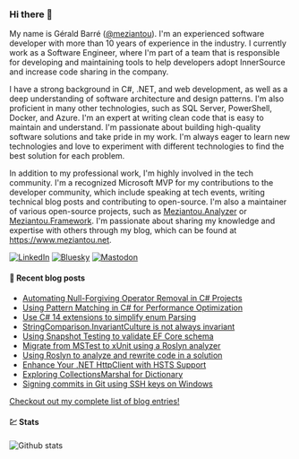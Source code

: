 ### Hi there 👋

My name is Gérald Barré ([@meziantou](https://twitter.com/meziantou)). I'm an experienced software developer with more than 10 years of experience in the industry. I currently work as a Software Engineer, where I'm part of a team that is responsible for developing and maintaining tools to help developers adopt InnerSource and increase code sharing in the company.

I have a strong background in C#, .NET, and web development, as well as a deep understanding of software architecture and design patterns. I'm also proficient in many other technologies, such as SQL Server, PowerShell, Docker, and Azure. I'm an expert at writing clean code that is easy to maintain and understand. I'm passionate about building high-quality software solutions and take pride in my work. I'm always eager to learn new technologies and love to experiment with different technologies to find the best solution for each problem.

In addition to my professional work, I'm highly involved in the tech community. I'm a recognized Microsoft MVP for my contributions to the developer community, which include speaking at tech events, writing technical blog posts and contributing to open-source. I'm also a maintainer of various open-source projects, such as [Meziantou.Analyzer](https://github.com/meziantou/Meziantou.Analyzer) or [Meziantou.Framework](https://github.com/meziantou/Meziantou.Framework). I'm passionate about sharing my knowledge and expertise with others through my blog, which can be found at <https://www.meziantou.net>.

[![LinkedIn](https://custom-icon-badges.demolab.com/badge/LinkedIn-0A66C2?logo=linkedin-white&logoColor=fff)](https://www.linkedin.com/in/meziantou/)
[![Bluesky](https://img.shields.io/badge/Bluesky-0285FF?logo=bluesky&logoColor=fff)](https://bsky.app/profile/meziantou.net)
[![Mastodon](https://img.shields.io/badge/Mastodon-6364FF?logo=mastodon&logoColor=fff)](https://hachyderm.io/@meziantou)

#### 📗 Recent blog posts

<!--START_SECTION:feed-->
* [Automating Null-Forgiving Operator Removal in C# Projects](https:&#x2F;&#x2F;www.meziantou.net&#x2F;automating-null-forgiving-operator-removal-in-csharp-projects.htm?utm_medium&#x3D;social&amp;utm_source&#x3D;syndication)
* [Using Pattern Matching in C# for Performance Optimization](https:&#x2F;&#x2F;www.meziantou.net&#x2F;using-pattern-matching-in-csharp-for-performance-optimization.htm?utm_medium&#x3D;social&amp;utm_source&#x3D;syndication)
* [Use C# 14 extensions to simplify enum Parsing](https:&#x2F;&#x2F;www.meziantou.net&#x2F;use-csharp-14-extensions-to-simplify-enum-parsing.htm?utm_medium&#x3D;social&amp;utm_source&#x3D;syndication)
* [StringComparison.InvariantCulture is not always invariant](https:&#x2F;&#x2F;www.meziantou.net&#x2F;stringcomparison-invariantculture-is-not-always-invariant.htm?utm_medium&#x3D;social&amp;utm_source&#x3D;syndication)
* [Using Snapshot Testing to validate EF Core schema](https:&#x2F;&#x2F;www.meziantou.net&#x2F;using-snapshot-testing-to-validate-ef-core-schema.htm?utm_medium&#x3D;social&amp;utm_source&#x3D;syndication)
* [Migrate from MSTest to xUnit using a Roslyn analyzer](https:&#x2F;&#x2F;www.meziantou.net&#x2F;migrate-from-mstest-to-xunit-using-a-roslyn-analyzer.htm?utm_medium&#x3D;social&amp;utm_source&#x3D;syndication)
* [Using Roslyn to analyze and rewrite code in a solution](https:&#x2F;&#x2F;www.meziantou.net&#x2F;using-roslyn-to-analyze-and-rewrite-code-in-a-solution.htm?utm_medium&#x3D;social&amp;utm_source&#x3D;syndication)
* [Enhance Your .NET HttpClient with HSTS Support](https:&#x2F;&#x2F;www.meziantou.net&#x2F;hsts-for-httpclient-in-dotnet.htm?utm_medium&#x3D;social&amp;utm_source&#x3D;syndication)
* [Exploring CollectionsMarshal for Dictionary](https:&#x2F;&#x2F;www.meziantou.net&#x2F;exploring-collectionsmarshal-for-dictionary.htm?utm_medium&#x3D;social&amp;utm_source&#x3D;syndication)
* [Signing commits in Git using SSH keys on Windows](https:&#x2F;&#x2F;www.meziantou.net&#x2F;signing-commits-in-git-using-ssh-keys-on-windows.htm?utm_medium&#x3D;social&amp;utm_source&#x3D;syndication)
<!--END_SECTION:feed-->

[Checkout out my complete list of blog entries!](https://www.meziantou.net/archives.htm)

#### 💹 Stats

![Github stats](https://github-readme-stats.vercel.app/api?username=meziantou&show_icons=true&hide_border=true)
